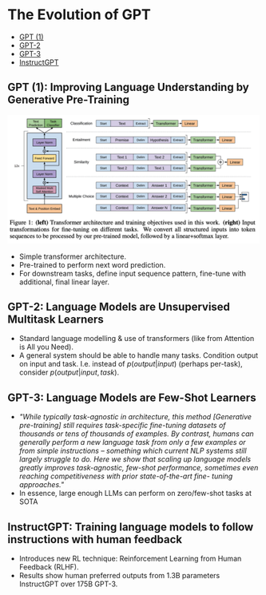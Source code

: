 # The Evolution of GPT
- [GPT (1)](https://s3-us-west-2.amazonaws.com/openai-assets/research-covers/language-unsupervised/language_understanding_paper.pdf)
- [GPT-2](https://d4mucfpksywv.cloudfront.net/better-language-models/language-models.pdf)
- [GPT-3](https://arxiv.org/pdf/2005.14165.pdf)
- [InstructGPT](https://arxiv.org/pdf/2203.02155.pdf)

## GPT (1): Improving Language Understanding by Generative Pre-Training
![](gpt-architecture-and-task.png)
- Simple transformer architecture.
- Pre-trained to perform next word prediction.
- For downstream tasks, define input sequence pattern, fine-tune with additional, final linear layer.

## GPT-2: Language Models are Unsupervised Multitask Learners
- Standard language modelling & use of transformers (like from Attention is All you Need).
- A general system should be able to handle many tasks. Condition output on input and task. I.e. instead of $p(output|input)$ (perhaps per-task), consider $p(output|input, task)$.

## GPT-3: Language Models are Few-Shot Learners
- _"While typically task-agnostic in architecture, this method _[Generative pre-training]_ still requires task-specific fine-tuning datasets of thousands or tens of thousands of examples. By contrast, humans can generally perform a new language task from only a few examples or from simple instructions – something which current NLP systems still largely struggle to do. Here we show that scaling up language models greatly improves task-agnostic, few-shot performance, sometimes even reaching competitiveness with prior state-of-the-art fine- tuning approaches."_
- In essence, large enough LLMs can perform on zero/few-shot tasks at SOTA

## InstructGPT: Training language models to follow instructions with human feedback
 - Introduces new RL technique: Reinforcement Learning from Human Feedback (RLHF).
 - Results show human preferred outputs from 1.3B parameters InstructGPT over 175B GPT-3.